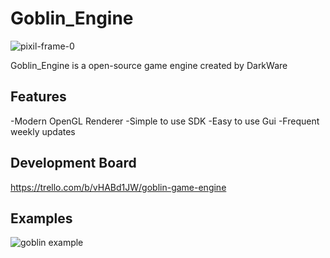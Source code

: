 # Goblin_Engine
![pixil-frame-0](https://user-images.githubusercontent.com/53288338/120904416-d417b800-c611-11eb-82bd-37e28f7407c8.png)

Goblin_Engine is a open-source game engine created by DarkWare
## Features
-Modern OpenGL Renderer
-Simple to use SDK
-Easy to use Gui
-Frequent weekly updates
## Development Board
https://trello.com/b/vHABd1JW/goblin-game-engine

## Examples
![goblin example](https://user-images.githubusercontent.com/53288338/120904567-8b143380-c612-11eb-931a-08349218d41e.jpg)
